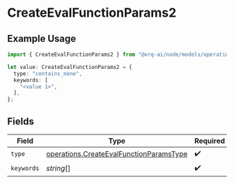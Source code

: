 # CreateEvalFunctionParams2

## Example Usage

```typescript
import { CreateEvalFunctionParams2 } from "@orq-ai/node/models/operations";

let value: CreateEvalFunctionParams2 = {
  type: "contains_none",
  keywords: [
    "<value 1>",
  ],
};
```

## Fields

| Field                                                                                              | Type                                                                                               | Required                                                                                           | Description                                                                                        |
| -------------------------------------------------------------------------------------------------- | -------------------------------------------------------------------------------------------------- | -------------------------------------------------------------------------------------------------- | -------------------------------------------------------------------------------------------------- |
| `type`                                                                                             | [operations.CreateEvalFunctionParamsType](../../models/operations/createevalfunctionparamstype.md) | :heavy_check_mark:                                                                                 | N/A                                                                                                |
| `keywords`                                                                                         | *string*[]                                                                                         | :heavy_check_mark:                                                                                 | N/A                                                                                                |